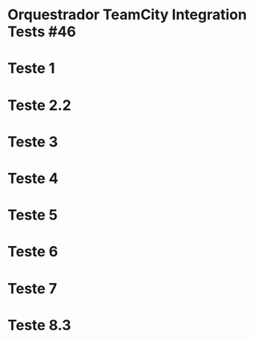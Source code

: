 # Orquestrador TeamCity Integration Tests #46
# Teste 1
# Teste 2.2
# Teste 3
# Teste 4
# Teste 5
# Teste 6
# Teste 7
# Teste 8.3
